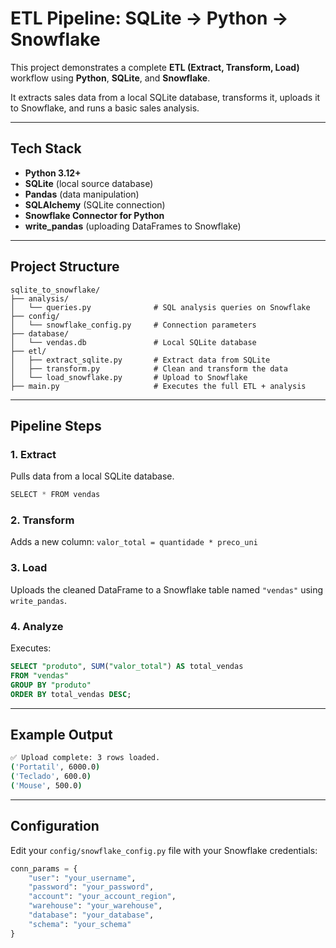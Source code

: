 # ETL Pipeline: SQLite → Python → Snowflake

This project demonstrates a complete **ETL (Extract, Transform, Load)** workflow using **Python**, **SQLite**, and **Snowflake**.

It extracts sales data from a local SQLite database, transforms it, uploads it to Snowflake, and runs a basic sales analysis.

---

## Tech Stack

- **Python 3.12+**
- **SQLite** (local source database)
- **Pandas** (data manipulation)
- **SQLAlchemy** (SQLite connection)
- **Snowflake Connector for Python**
- **write_pandas** (uploading DataFrames to Snowflake)

---

## Project Structure

```
sqlite_to_snowflake/
├── analysis/
│   └── queries.py              # SQL analysis queries on Snowflake
├── config/
│   └── snowflake_config.py     # Connection parameters
├── database/
│   └── vendas.db               # Local SQLite database
├── etl/
│   ├── extract_sqlite.py       # Extract data from SQLite
│   ├── transform.py            # Clean and transform the data
│   └── load_snowflake.py       # Upload to Snowflake
├── main.py                     # Executes the full ETL + analysis
```

---

## Pipeline Steps

### 1. Extract  
Pulls data from a local SQLite database.

```python
SELECT * FROM vendas
```

### 2. Transform  
Adds a new column: `valor_total = quantidade * preco_uni`

### 3. Load  
Uploads the cleaned DataFrame to a Snowflake table named `"vendas"` using `write_pandas`.

### 4. Analyze  
Executes:

```sql
SELECT "produto", SUM("valor_total") AS total_vendas
FROM "vendas"
GROUP BY "produto"
ORDER BY total_vendas DESC;
```

---

## Example Output

```bash
✅ Upload complete: 3 rows loaded.
('Portatil', 6000.0)
('Teclado', 600.0)
('Mouse', 500.0)
```

---

## Configuration

Edit your `config/snowflake_config.py` file with your Snowflake credentials:

```python
conn_params = {
    "user": "your_username",
    "password": "your_password",
    "account": "your_account_region",
    "warehouse": "your_warehouse",
    "database": "your_database",
    "schema": "your_schema"
}
```

